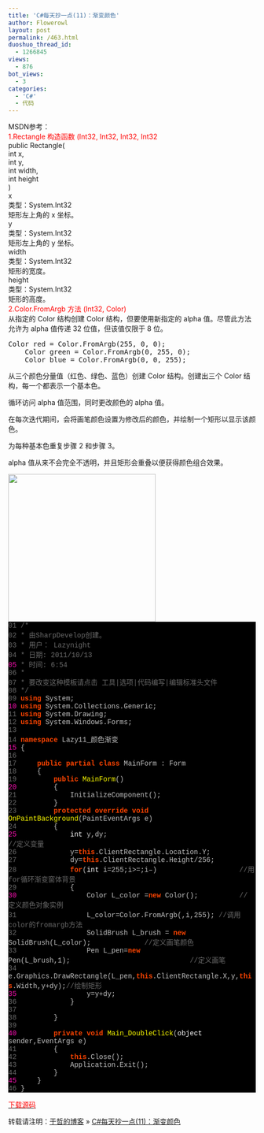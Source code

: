 ```yaml
---
title: 'C#每天抄一点(11)：渐变颜色'
author: Flowerowl
layout: post
permalink: /463.html
duoshuo_thread_id:
  - 1266845
views:
  - 876
bot_views:
  - 3
categories:
  - 'C#'
  - 代码
---
```

  
MSDN参考：  
<span style="color: #ff0000;">1.Rectangle 构造函数 (Int32, Int32, Int32, Int32</span>  
public Rectangle(  
int x,  
int y,  
int width,  
int height  
)  
x  
类型：System.Int32  
矩形左上角的 x 坐标。  
y  
类型：System.Int32  
矩形左上角的 y 坐标。  
width  
类型：System.Int32  
矩形的宽度。  
height  
类型：System.Int32  
矩形的高度。  
<span style="color: #ff0000;">2.Color.FromArgb 方法 (Int32, Color)</span>  
从指定的 Color 结构创建 Color 结构，但要使用新指定的 alpha 值。尽管此方法允许为 alpha 值传递 32 位值，但该值仅限于 8 位。

<pre>Color red = Color.FromArgb(255, 0, 0);
    Color green = Color.FromArgb(0, 255, 0);
    Color blue = Color.FromArgb(0, 0, 255);</pre>

从三个颜色分量值（红色、绿色、蓝色）创建 Color 结构。创建出三个 Color 结构，每一个都表示一个基本色。

循环访问 alpha 值范围，同时更改颜色的 alpha 值。

在每次迭代期间，会将画笔颜色设置为修改后的颜色，并绘制一个矩形以显示该颜色。

为每种基本色重复步骤 2 和步骤 3。

alpha 值从来不会完全不透明，并且矩形会重叠以便获得颜色组合效果。

<img class="aligncenter size-full wp-image-464" title="Lazynight | 夜阑" src="http://lazynight.me/wp-content/uploads/2011/10/20111013070807.jpg" alt="" width="300" height="300" />

<div style="background: #fdfdfd; color: black;">
</div>

<div class="source" style="font-family: '[object HTMLOptionElement]', Consolas, 'Lucida Console', 'Courier New'; color: #c0c0c0; background-color: #000000;">
  <span style="color: #696969;">01</span> <span style="color: #696969;">/*</span><br /> <span style="color: #696969;">02</span> <span style="color: #696969;"> * 由SharpDevelop创建。</span><br /> <span style="color: #696969;">03</span> <span style="color: #696969;"> * 用户： Lazynight</span><br /> <span style="color: #696969;">04</span> <span style="color: #696969;"> * 日期: 2011/10/13</span><br /> <span style="color: #f810b0;">05</span> <span style="color: #696969;"> * 时间: 6:54</span><br /> <span style="color: #696969;">06</span> <span style="color: #696969;"> * </span><br /> <span style="color: #696969;">07</span> <span style="color: #696969;"> * 要改变这种模板请点击 工具|选项|代码编写|编辑标准头文件</span><br /> <span style="color: #696969;">08</span> <span style="color: #696969;"> */</span><br /> <span style="color: #696969;">09</span> <span style="color: #ff4400; font-weight: bold;">using</span> <span style="color: #c0c0c0;">System</span>;<br /> <span style="color: #f810b0;">10</span> <span style="color: #ff4400; font-weight: bold;">using</span> <span style="color: #c0c0c0;">System.Collections.Generic</span>;<br /> <span style="color: #696969;">11</span> <span style="color: #ff4400; font-weight: bold;">using</span> <span style="color: #c0c0c0;">System.Drawing</span>;<br /> <span style="color: #696969;">12</span> <span style="color: #ff4400; font-weight: bold;">using</span> <span style="color: #c0c0c0;">System.Windows.Forms</span>;<br /> <span style="color: #696969;">13</span><br /> <span style="color: #696969;">14</span> <span style="color: #ff4400; font-weight: bold;">namespace</span> <span style="color: #c0c0c0;">Lazy11_</span><span style="color: #c0c0c0;">颜色渐变</span><br /> <span style="color: #f810b0;">15</span> <span style="color: #c0c0c0;">{</span><br /> <span style="color: #696969;">16</span><br /> <span style="color: #696969;">17</span>     <span style="color: #ff4400; font-weight: bold;">public</span> <span style="color: #ff4400; font-weight: bold;">partial</span> <span style="color: #ff4400; font-weight: bold;">class</span> <span style="color: #c0c0c0;">MainForm</span> <span style="color: #c0c0c0;">:</span> <span style="color: #c0c0c0;">Form</span><br /> <span style="color: #696969;">18</span>     <span style="color: #c0c0c0;">{</span><br /> <span style="color: #696969;">19</span>         <span style="color: #ff4400; font-weight: bold;">public</span> <span style="color: #ffff00;">MainForm</span>()<br /> <span style="color: #f810b0;">20</span>         <span style="color: #c0c0c0;">{</span><br /> <span style="color: #696969;">21</span>             <span style="color: #c0c0c0;">InitializeComponent</span>();<br /> <span style="color: #696969;">22</span>         <span style="color: #c0c0c0;">}</span><br /> <span style="color: #696969;">23</span>         <span style="color: #ff4400; font-weight: bold;">protected</span> <span style="color: #ff4400; font-weight: bold;">override</span> <span style="color: #ff4400; font-weight: bold;">void</span> <span style="color: #ffff00;">OnPaintBackground</span>(<span style="color: #c0c0c0;">PaintEventArgs</span> <span style="color: #c0c0c0;">e</span>)<br /> <span style="color: #696969;">24</span>         <span style="color: #c0c0c0;">{</span><br /> <span style="color: #f810b0;">25</span>             <span style="color: #ffffff;">int</span> <span style="color: #c0c0c0;">y</span><span style="color: #c0c0c0;">,</span><span style="color: #c0c0c0;">dy</span>;                                    <span style="color: #696969;">//定义变量</span><br /> <span style="color: #696969;">26</span>             <span style="color: #c0c0c0;">y</span><span style="color: #c0c0c0;">=</span><span style="color: #ff4400; font-weight: bold;">this</span><span style="color: #c0c0c0;">.</span><span style="color: #c0c0c0;">ClientRectangle</span><span style="color: #c0c0c0;">.</span><span style="color: #c0c0c0;">Location</span><span style="color: #c0c0c0;">.</span><span style="color: #c0c0c0;">Y</span>;<br /> <span style="color: #696969;">27</span>             <span style="color: #c0c0c0;">dy</span><span style="color: #c0c0c0;">=</span><span style="color: #ff4400; font-weight: bold;">this</span><span style="color: #c0c0c0;">.</span><span style="color: #c0c0c0;">ClientRectangle</span><span style="color: #c0c0c0;">.</span><span style="color: #c0c0c0;">Height</span><span style="color: #c0c0c0;">/</span><span style="color: #c0c0c0;">256</span>;<br /> <span style="color: #696969;">28</span>             <span style="color: #ff4400; font-weight: bold;">for</span>(<span style="color: #ffffff;">int</span> <span style="color: #c0c0c0;">i</span><span style="color: #c0c0c0;">=</span><span style="color: #c0c0c0;">255</span>;<span style="color: #c0c0c0;">i</span><span style="color: #c0c0c0;">>=</span><span style="color: #c0c0c0;"></span>;<span style="color: #c0c0c0;">i</span><span style="color: #c0c0c0;">&#8211;)</span>                    <span style="color: #696969;">//用for循环渐变窗体背景</span><br /> <span style="color: #696969;">29</span>             <span style="color: #c0c0c0;">{</span><br /> <span style="color: #f810b0;">30</span>                 <span style="color: #c0c0c0;">Color</span> <span style="color: #c0c0c0;">L_color</span> <span style="color: #c0c0c0;">=</span><span style="color: #ff4400; font-weight: bold;">new</span> <span style="color: #c0c0c0;">Color</span>();          <span style="color: #696969;">// 定义颜色对象实例</span><br /> <span style="color: #696969;">31</span>                 <span style="color: #c0c0c0;">L_color</span><span style="color: #c0c0c0;">=</span><span style="color: #c0c0c0;">Color</span><span style="color: #c0c0c0;">.</span><span style="color: #c0c0c0;">FromArgb</span>(<span style="color: #c0c0c0;"></span><span style="color: #c0c0c0;">,</span><span style="color: #c0c0c0;">i</span><span style="color: #c0c0c0;">,</span><span style="color: #c0c0c0;">255</span>); <span style="color: #696969;">//调用color的fromargb方法</span><br /> <span style="color: #696969;">32</span>                 <span style="color: #c0c0c0;">SolidBrush</span> <span style="color: #c0c0c0;">L_brush</span> <span style="color: #c0c0c0;">=</span> <span style="color: #ff4400; font-weight: bold;">new</span> <span style="color: #c0c0c0;">SolidBrush</span>(<span style="color: #c0c0c0;">L_color</span>);             <span style="color: #696969;">//定义画笔颜色</span><br /> <span style="color: #696969;">33</span>                 <span style="color: #c0c0c0;">Pen</span> <span style="color: #c0c0c0;">L_pen</span><span style="color: #c0c0c0;">=</span><span style="color: #ff4400; font-weight: bold;">new</span> <span style="color: #c0c0c0;">Pen</span>(<span style="color: #c0c0c0;">L_brush</span><span style="color: #c0c0c0;">,</span><span style="color: #c0c0c0;">1</span>);                             <span style="color: #696969;">//定义画笔</span><br /> <span style="color: #696969;">34</span>                 <span style="color: #c0c0c0;">e</span><span style="color: #c0c0c0;">.</span><span style="color: #c0c0c0;">Graphics</span><span style="color: #c0c0c0;">.</span><span style="color: #c0c0c0;">DrawRectangle</span>(<span style="color: #c0c0c0;">L_pen</span><span style="color: #c0c0c0;">,</span><span style="color: #ff4400; font-weight: bold;">this</span><span style="color: #c0c0c0;">.</span><span style="color: #c0c0c0;">ClientRectangle</span><span style="color: #c0c0c0;">.</span><span style="color: #c0c0c0;">X</span><span style="color: #c0c0c0;">,</span><span style="color: #c0c0c0;">y</span><span style="color: #c0c0c0;">,</span><span style="color: #ff4400; font-weight: bold;">this</span><span style="color: #c0c0c0;">.</span><span style="color: #c0c0c0;">Width</span><span style="color: #c0c0c0;">,</span><span style="color: #c0c0c0;">y</span><span style="color: #c0c0c0;">+</span><span style="color: #c0c0c0;">dy</span>);<span style="color: #696969;">//绘制矩形</span><br /> <span style="color: #f810b0;">35</span>                 <span style="color: #c0c0c0;">y</span><span style="color: #c0c0c0;">=</span><span style="color: #c0c0c0;">y</span><span style="color: #c0c0c0;">+</span><span style="color: #c0c0c0;">dy</span>;<br /> <span style="color: #696969;">36</span>             <span style="color: #c0c0c0;">}</span><br /> <span style="color: #696969;">37</span><br /> <span style="color: #696969;">38</span>         <span style="color: #c0c0c0;">}</span><br /> <span style="color: #696969;">39</span><br /> <span style="color: #f810b0;">40</span>         <span style="color: #ff4400; font-weight: bold;">private</span> <span style="color: #ff4400; font-weight: bold;">void</span> <span style="color: #ffff00;">Main_DoubleClick</span>(<span style="color: #ffffff;">object</span> <span style="color: #c0c0c0;">sender</span><span style="color: #c0c0c0;">,</span><span style="color: #c0c0c0;">EventArgs</span> <span style="color: #c0c0c0;">e</span>)<br /> <span style="color: #696969;">41</span>         <span style="color: #c0c0c0;">{</span><br /> <span style="color: #696969;">42</span>             <span style="color: #ff4400; font-weight: bold;">this</span><span style="color: #c0c0c0;">.</span><span style="color: #c0c0c0;">Close</span>();<br /> <span style="color: #696969;">43</span>             <span style="color: #c0c0c0;">Application</span><span style="color: #c0c0c0;">.</span><span style="color: #c0c0c0;">Exit</span>();<br /> <span style="color: #696969;">44</span>         <span style="color: #c0c0c0;">}</span><br /> <span style="color: #f810b0;">45</span>     <span style="color: #c0c0c0;">}</span><br /> <span style="color: #696969;">46</span> <span style="color: #c0c0c0;">}</span>
</div>

<span style="color: #ff0000;"><a href="http://dl.dbank.com/c085m831qq" target="_blank"><span style="color: #ff0000;">下载源码</span></a></span>

转载请注明：[于哲的博客][1] &raquo; [C#每天抄一点(11)：渐变颜色][2]

 [1]: http://localhost/wordpress
 [2]: http://localhost/wordpress/463.html